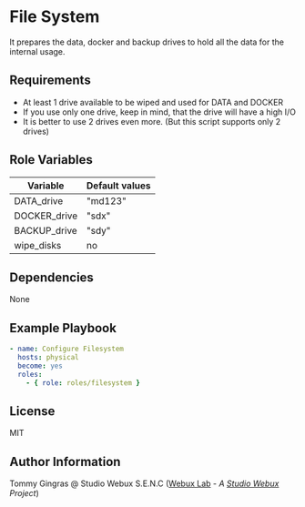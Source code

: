 # File System

It prepares the data, docker and backup drives to hold all the data for the internal usage.

## Requirements

- At least 1 drive available to be wiped and used for DATA and DOCKER
- If you use only one drive, keep in mind, that the drive will have a high I/O
- It is better to use 2 drives even more. (But this script supports only 2 drives)

## Role Variables

| Variable     | Default values |
| ------------ | -------------- |
| DATA_drive   | "md123"        |
| DOCKER_drive | "sdx"          |
| BACKUP_drive | "sdy"          |
| wipe_disks   | no             |

## Dependencies

None

## Example Playbook

```yaml
- name: Configure Filesystem
  hosts: physical
  become: yes
  roles:
    - { role: roles/filesystem }
```

## License

MIT

## Author Information

Tommy Gingras @ Studio Webux S.E.N.C ([Webux Lab](https://webuxlab.com) - _A [Studio Webux](https://studiowebux.com) Project_)
